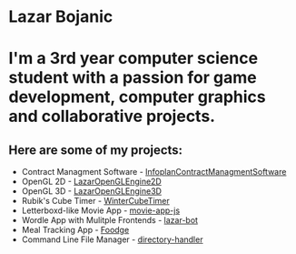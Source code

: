# Lazar Bojanic

# I'm a 3rd year computer science student with a passion for game development, computer graphics and collaborative projects.

## Here are some of my projects:
* Contract Managment Software - [InfoplanContractManagmentSoftware](https://github.com/LazarBojanic/InfoplanContractManagmentSoftware)
* OpenGL 2D - [LazarOpenGLEngine2D](https://github.com/LazarBojanic/LazarOpenGLEngine2D)
* OpenGL 3D - [LazarOpenGLEngine3D](https://github.com/LazarBojanic/LazarOpenGLEngine3D)
* Rubik's Cube Timer - [WinterCubeTimer](https://github.com/LazarBojanic/WinterCubeTimer)
* Letterboxd-like Movie App - [movie-app-js](https://github.com/LazarBojanic/movie-app-js)
* Wordle App with Mulitple Frontends - [lazar-bot](https://github.com/LazarBojanic/lazar-bot)
* Meal Tracking App - [Foodge](https://github.com/LazarBojanic/Foodge)
* Command Line File Manager - [directory-handler](https://github.com/LazarBojanic/directory-handler)
